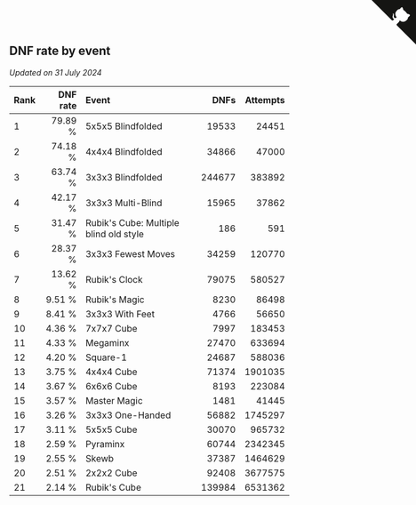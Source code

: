 ## DNF rate by event

*Updated on 31 July 2024*

| Rank | DNF rate | Event | DNFs | Attempts |
| :--- | ---: | :--- | ---: | ---: |
| 1 | 79.89 % | 5x5x5 Blindfolded | 19533 | 24451 |
| 2 | 74.18 % | 4x4x4 Blindfolded | 34866 | 47000 |
| 3 | 63.74 % | 3x3x3 Blindfolded | 244677 | 383892 |
| 4 | 42.17 % | 3x3x3 Multi-Blind | 15965 | 37862 |
| 5 | 31.47 % | Rubik's Cube: Multiple blind old style | 186 | 591 |
| 6 | 28.37 % | 3x3x3 Fewest Moves | 34259 | 120770 |
| 7 | 13.62 % | Rubik's Clock | 79075 | 580527 |
| 8 | 9.51 % | Rubik's Magic | 8230 | 86498 |
| 9 | 8.41 % | 3x3x3 With Feet | 4766 | 56650 |
| 10 | 4.36 % | 7x7x7 Cube | 7997 | 183453 |
| 11 | 4.33 % | Megaminx | 27470 | 633694 |
| 12 | 4.20 % | Square-1 | 24687 | 588036 |
| 13 | 3.75 % | 4x4x4 Cube | 71374 | 1901035 |
| 14 | 3.67 % | 6x6x6 Cube | 8193 | 223084 |
| 15 | 3.57 % | Master Magic | 1481 | 41445 |
| 16 | 3.26 % | 3x3x3 One-Handed | 56882 | 1745297 |
| 17 | 3.11 % | 5x5x5 Cube | 30070 | 965732 |
| 18 | 2.59 % | Pyraminx | 60744 | 2342345 |
| 19 | 2.55 % | Skewb | 37387 | 1464629 |
| 20 | 2.51 % | 2x2x2 Cube | 92408 | 3677575 |
| 21 | 2.14 % | Rubik's Cube | 139984 | 6531362 |


<a href="https://github.com/JustinTimeCuber/wca_statistics" class="github-corner" aria-label="View source on Github"><svg width="80" height="80" viewBox="0 0 250 250" style="fill:#151513; color:#fff; position: absolute; top: 0; border: 0; right: 0;" aria-hidden="true"><path d="M0,0 L115,115 L130,115 L142,142 L250,250 L250,0 Z"></path><path d="M128.3,109.0 C113.8,99.7 119.0,89.6 119.0,89.6 C122.0,82.7 120.5,78.6 120.5,78.6 C119.2,72.0 123.4,76.3 123.4,76.3 C127.3,80.9 125.5,87.3 125.5,87.3 C122.9,97.6 130.6,101.9 134.4,103.2" fill="currentColor" style="transform-origin: 130px 106px;" class="octo-arm"></path><path d="M115.0,115.0 C114.9,115.1 118.7,116.5 119.8,115.4 L133.7,101.6 C136.9,99.2 139.9,98.4 142.2,98.6 C133.8,88.0 127.5,74.4 143.8,58.0 C148.5,53.4 154.0,51.2 159.7,51.0 C160.3,49.4 163.2,43.6 171.4,40.1 C171.4,40.1 176.1,42.5 178.8,56.2 C183.1,58.6 187.2,61.8 190.9,65.4 C194.5,69.0 197.7,73.2 200.1,77.6 C213.8,80.2 216.3,84.9 216.3,84.9 C212.7,93.1 206.9,96.0 205.4,96.6 C205.1,102.4 203.0,107.8 198.3,112.5 C181.9,128.9 168.3,122.5 157.7,114.1 C157.9,116.9 156.7,120.9 152.7,124.9 L141.0,136.5 C139.8,137.7 141.6,141.9 141.8,141.8 Z" fill="currentColor" class="octo-body"></path></svg></a><style>.github-corner:hover .octo-arm{animation:octocat-wave 560ms ease-in-out}@keyframes octocat-wave{0%,100%{transform:rotate(0)}20%,60%{transform:rotate(-25deg)}40%,80%{transform:rotate(10deg)}}@media (max-width:500px){.github-corner:hover .octo-arm{animation:none}.github-corner .octo-arm{animation:octocat-wave 560ms ease-in-out}}</style>
